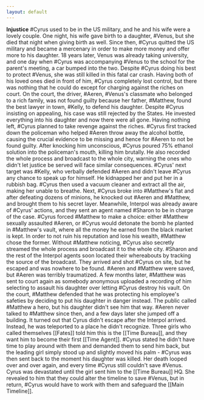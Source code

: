 ```yaml
---
layout: default
---
```


**Injustice**
#Cyrus used to be in the US military, and he and his wife were a lovely couple. One night, his wife gave birth to a daughter, #Venus, but she died that night when giving birth as well. Since then, #Cyrus quitted the US military and became a mercenary in order to make more money and offer more to his daughter. 18 years later, Venus was already taking university, and one day when #Cyrus was accompanying #Venus to the school for the parent's meeting, a car bumped into the two. Despite #Cyrus doing his best to protect #Venus, she was still killed in this fatal car crash. Having both of his loved ones died in front of him, #Cyrus completely lost control, but there was nothing that he could do except for charging against the riches on court. On the court, the driver, #Aeren, #Venus's classmate who belonged to a rich family, was not found guilty because her father, #Matthew, found the best lawyer in town, #Kelly, to defend his daughter. Despite #Cyrus insisting on appealing, his case was still rejected by the States. He invested everything into his daughter and now there were all gone. Having nothing left, #Cyrus planned to take revenge against the riches. #Cyrus first tracked down the policeman who helped #Aeren throw away the alcohol bottle, causing the crucial evidence to be missing and hence for #Aeren to not be found guilty. After knocking him unconscious, #Cyrus poured 75% ethanol solution into the policeman's mouth, killing him brutally. He also recorded the whole process and broadcast to the whole city, warning the ones who didn't let justice be served will face similar consequences. #Cyrus' next target was #Kelly, who verbally defended #Aeren and didn't leave #Cyrus any chance to speak up for himself. He kidnapped her and put her in a rubbish bag. #Cyrus then used a vacuum cleaner and extract all the air, making her unable to breathe. Next, #Cyrus broke into #Matthew's flat and after defeating dozens of minions, he knocked out #Aeren and #Matthew, and brought them to his secret layer. Meanwhile, Interpol was already aware of #Cyrus' actions, and they sent an agent named #Sharon to be in charge of the case. #Cyrus forced #Matthew to make a choice: either #Matthew sexually assaulted #Aeren, or #Cyrus would detonate the bomb he planted in #Matthew's vault, where all the money he earned from the black market is kept. In order to not ruin his reputation and lose his wealth, #Matthew chose the former. Without #Matthew noticing, #Cyrus also secretly streamed the whole process and broadcast it to the whole city. #Sharon and the rest of the Interpol agents soon located their whereabouts by tracking the source of the broadcast. They arrived and shot #Cyrus on site, but he escaped and was nowhere to be found. #Aeren and #Matthew were saved, but #Aeren was terribly traumatized. A few months later, #Matthew was sent to court again as somebody anonymous uploaded a recording of him selecting to assault his daughter over letting #Cyrus destroy his vault. On the court, #Matthew defended that he was protecting his employee's safeties by deciding to put his daughter in danger instead. The public called #Matthew a hero, but his daughter didn't see him that way. #Aeren never talked to #Matthew since then, and a few days later she jumped off a building. It turned out that Cyrus didn't escape after the Interpol arrived. Instead, he was teleported to a place he didn't recognize. Three girls who called themselves [[Fates]] told him this is the [[Time Bureau]], and they want him to become their first [[Time Agent]]. #Cyrus stated he didn't have time to play around with them and demanded them to send him back, but the leading girl simply stood up and slightly moved his palm - #Cyrus was then sent back to the moment his daughter was killed. Her death looped over and over again, and every time #Cyrus still couldn't save #Venus. Cyrus was devastated until the girl sent him to the [[Time Bureau]] HQ. She revealed to him that they could alter the timeline to save #Venus, but in return, #Cyrus would have to work with them and safeguard the [[Main Timeline]].